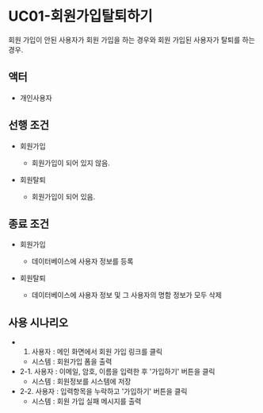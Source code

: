 # UC01-회원가입탈퇴하기
회원 가입이 안된 사용자가 회원 가입을 하는 경우와
회원 가입된 사용자가 탈퇴를 하는 경우.

## 액터
- 개인사용자

## 선행 조건

- 회원가입
    - 회원가입이 되어 있지 않음.

- 회원탈퇴
    - 회원가입이 되어 있음.

## 종료 조건

- 회원가입
    - 데이터베이스에 사용자 정보를 등록

- 회원탈퇴
    - 데이터베이스에 사용자 정보 및 그 사용자의 명함 정보가 모두 삭제

## 사용 시나리오

- 1. 사용자 : 메인 화면에서 회원 가입 링크를 클릭
   - 시스템 : 회원가입 폼을 출력
- 2-1. 사용자 : 이메일, 암호, 이름을 입력한 후 '가입하기' 버튼을 클릭
   - 시스템 : 회원정보를 시스템에 저장
- 2-2. 사용자 : 입력항목을 누락하고 '가입하기' 버튼을 클릭
   - 시스템 : 회원 가입 실패 메시지를 출력